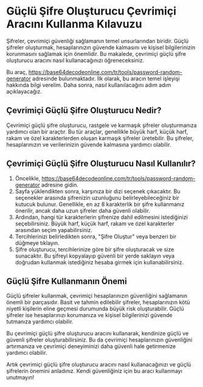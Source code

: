Güçlü Şifre Oluşturucu Çevrimiçi Aracını Kullanma Kılavuzu
==========================================================

Şifreler, çevrimiçi güvenliği sağlamanın temel unsurlarından biridir. Güçlü şifreler oluşturmak, hesaplarınızın güvende kalmasını ve kişisel bilgilerinizin korunmasını sağlamak için önemlidir. Bu makalede, çevrimiçi güçlü şifre oluşturucu aracını nasıl kullanacağınızı öğreneceksiniz.

Bu araç, <https://base64decodeonline.com/tr/tools/password-random-generator> adresinde bulunmaktadır. İlk olarak, bu aracın temel işleyişi hakkında bilgi verelim. Daha sonra, nasıl kullanılacağını adım adım açıklayacağız.

Çevrimiçi Güçlü Şifre Oluşturucu Nedir?
---------------------------------------

Çevrimiçi güçlü şifre oluşturucu, rastgele ve karmaşık şifreler oluşturmanıza yardımcı olan bir araçtır. Bu tür araçlar, genellikle büyük harf, küçük harf, rakam ve özel karakterlerden oluşan karmaşık şifreler üretebilir. Bu şifreler, hesaplarınızın ve verilerinizin güvende kalmasına yardımcı olabilir.

Çevrimiçi Güçlü Şifre Oluşturucu Nasıl Kullanılır?
--------------------------------------------------

1. Öncelikle, <https://base64decodeonline.com/tr/tools/password-random-generator> adresine gidin.
2. Sayfa yüklendikten sonra, karşınıza bir dizi seçenek çıkacaktır. Bu seçenekler arasında şifrenizin uzunluğunu belirleyebileceğiniz bir kutucuk bulunur. Genellikle, en az 8 karakterlik bir şifre kullanmanız önerilir, ancak daha uzun şifreler daha güvenli olabilir.
3. Ardından, hangi tür karakterlerin şifrenize dahil edilmesini istediğinizi seçebilirsiniz. Büyük harf, küçük harf, rakam ve özel karakterler arasından seçim yapabilirsiniz.
4. Tercihlerinizi belirledikten sonra, "Şifre Oluştur" veya benzeri bir düğmeye tıklayın.
5. Şifre oluşturucu, tercihlerinize göre bir şifre oluşturacak ve size sunacaktır. Bu şifreyi kopyalayıp güvenli bir yerde saklayın veya doğrudan kullanmak istediğiniz hesaba girmek için kullanabilirsiniz.

Güçlü Şifre Kullanmanın Önemi
-----------------------------

Güçlü şifreler kullanmak, çevrimiçi hesaplarınızın güvenliğini sağlamanın önemli bir parçasıdır. Basit ve tahmin edilebilir şifreler, hesaplarınızın kötü niyetli kişilerin eline geçmesi durumunda büyük risk oluşturabilir. Güçlü şifreler ise hesaplarınızı korumanıza ve kişisel bilgilerinizi güvende tutmanıza yardımcı olabilir.

Bu çevrimiçi güçlü şifre oluşturucu aracını kullanarak, kendinize güçlü ve güvenli şifreler oluşturabilirsiniz. Bu da çevrimiçi hesaplarınızın güvenliğini artırmanıza ve çevrimiçi deneyiminizi daha güvenli hale getirmenize yardımcı olabilir.

Artık çevrimiçi güçlü şifre oluşturucu aracını nasıl kullanacağınızı ve güçlü şifrelerin önemini anladınız. Kendi güvenliğiniz için bu aracı kullanmayı unutmayın!